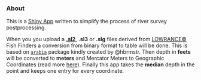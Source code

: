 ### About

This is a [Shiny App](https://shiny.rstudio.com/) written to simplify the process of river survey postprocessing.

When you you upload a [**.sl2**](https://wiki.openstreetmap.org/wiki/SL2), **.sl3** or **.slg** files derived from [LOWRANCE©](https://www.lowrance.com/) Fish Finders a conversion from binary format to table will be done. This is based on [`arabia`](https://gitlab.com/hrbrmstr/arabia) package kindly created by @hbrmstr. Then depth in **feets** will be converted to **meters** and Mercator Meters to Geographic Coordinates (read more [here](http://www.oziexplorer3.com/eng/eagle.html)). Finally this app takes the **median** depth in the point and keeps one entry for every coordinate.